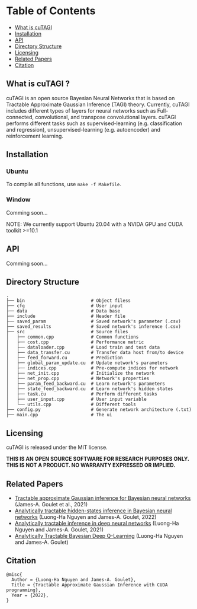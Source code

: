 # Table of Contents
* [What is cuTAGI](#What-is-cuTAGI)
* [Installation](#Installation)
* [API](#API)
* [Directory Structure](#directory-structure)
* [Licensing](#licensing)
* [Related Papers](#related-papers)
* [Citation](#citation)

## What is cuTAGI ?
cuTAGI is an open source Bayesian Neural Networks that is based on Tractable Approximate Gaussian Inference (TAGI) theory. Currently, cuTAGI includes different types of layers for neural networks such as Full-connected, convolutional, and transpose convolutional layers. cuTAGI performs different tasks such as supervised-learning (e.g. classification and regression), unsupervised-learning (e.g. autoencoder) and reinforcement learning. 

## Installation
### Ubuntu
To compile all functions, use `make -f Makefile`.

### Window

Comming soon...

NOTE: We currently support Ubuntu 20.04 with a NVIDA GPU and CUDA toolkit >=10.1

## API

Comming soon...

## Directory Structure
```
.
├── bin                         # Object filess
├── cfg                         # User input
├── data                        # Data base
├── include                     # Header file
├── saved_param                 # Saved network's parameter (.csv)
├── saved_results               # Saved network's inference (.csv)
├── src                         # Source files
│   ├── common.cpp              # Common functions 
│   ├── cost.cpp                # Performance metric
│   ├── dataloader.cpp          # Load train and test data
│   ├── data_transfer.cu        # Transfer data host from/to device
│   ├── feed_forward.cu         # Prediction 
│   ├── global_param_update.cu  # Update network's parameters
│   ├── indices.cpp             # Pre-compute indices for network
│   ├── net_init.cpp            # Initialize the network
│   ├── net_prop.cpp            # Network's properties
│   ├── param_feed_backward.cu  # Learn network's parameters
│   ├── state_feed_backward.cu  # Learn network's hidden states
│   ├── task.cu                 # Perform different tasks 
│   ├── user_input.cpp          # User input variable
│   └── utils.cpp               # Different tools
├── config.py                   # Generate network architecture (.txt)
├── main.cpp                    # The ui
```

## Licensing 

cuTAGI is released under the MIT license. 

**THIS IS AN OPEN SOURCE SOFTWARE FOR RESEARCH PURPOSES ONLY. THIS IS NOT A PRODUCT. NO WARRANTY EXPRESSED OR IMPLIED.**
## Related Papers 

* [Tractable approximate Gaussian inference for Bayesian neural networks](https://www.jmlr.org/papers/volume22/20-1009/20-1009.pdf) (James-A. Goulet et al., 2021) 
* [Analytically tractable hidden-states inference in Bayesian neural networks](https://www.jmlr.org/papers/volume22/20-1009/20-1009.pdf) (Luong-Ha Nguyen and James-A. Goulet, 2022)
* [Analytically tractable inference in deep neural networks](https://arxiv.org/pdf/2103.05461.pdf) (Luong-Ha Nguyen and James-A. Goulet, 2021)
* [Analytically Tractable Bayesian Deep Q-Learning](https://arxiv.org/pdf/2106.11086.pdf) (Luong-Ha Nguyen and James-A. Goulet)

## Citation

```
@misc{
  Author = {Luong-Ha Nguyen and James-A. Goulet},
  Title = {Tractable Approximate Gaussian Inference with CUDA programming},
  Year = {2022},
}
```
